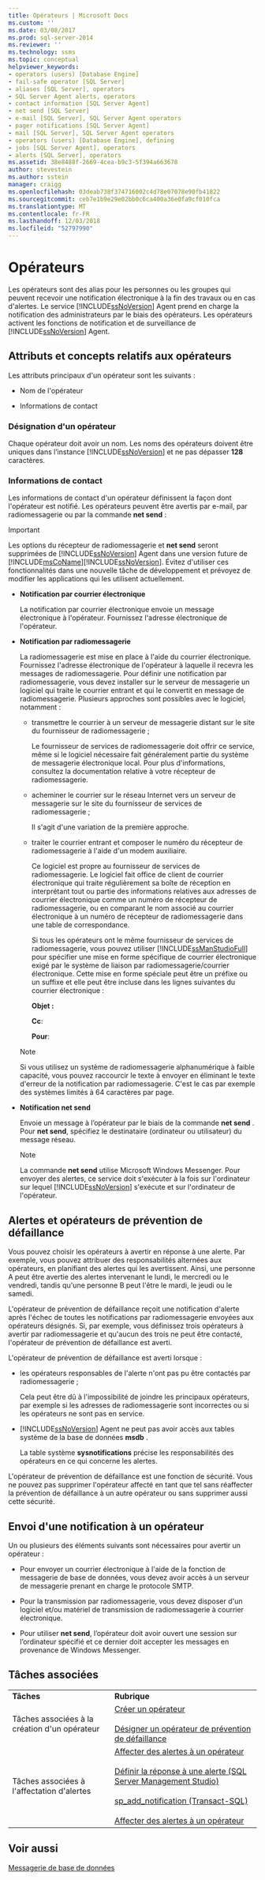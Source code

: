 ```yaml
---
title: Opérateurs | Microsoft Docs
ms.custom: ''
ms.date: 03/08/2017
ms.prod: sql-server-2014
ms.reviewer: ''
ms.technology: ssms
ms.topic: conceptual
helpviewer_keywords:
- operators (users) [Database Engine]
- fail-safe operator [SQL Server]
- aliases [SQL Server], operators
- SQL Server Agent alerts, operators
- contact information [SQL Server Agent]
- net send [SQL Server]
- e-mail [SQL Server], SQL Server Agent operators
- pager notifications [SQL Server Agent]
- mail [SQL Server], SQL Server Agent operators
- operators (users) [Database Engine], defining
- jobs [SQL Server Agent], operators
- alerts [SQL Server], operators
ms.assetid: 38e8488f-2669-4cea-b9c3-5f394a663678
author: stevestein
ms.author: sstein
manager: craigg
ms.openlocfilehash: 03deab738f374716002c4d78e07078e90fb41822
ms.sourcegitcommit: ceb7e1b9e29e02bb0c6ca400a36e0fa9cf010fca
ms.translationtype: MT
ms.contentlocale: fr-FR
ms.lasthandoff: 12/03/2018
ms.locfileid: "52797990"
---
```

# <a name="operators"></a>Opérateurs
  Les opérateurs sont des alias pour les personnes ou les groupes qui peuvent recevoir une notification électronique à la fin des travaux ou en cas d'alertes. Le service [!INCLUDE[ssNoVersion](../../includes/ssnoversion-md.md)] Agent prend en charge la notification des administrateurs par le biais des opérateurs. Les opérateurs activent les fonctions de notification et de surveillance de [!INCLUDE[ssNoVersion](../../includes/ssnoversion-md.md)] Agent.  
  
## <a name="operator-attributes-and-concepts"></a>Attributs et concepts relatifs aux opérateurs  
 Les attributs principaux d'un opérateur sont les suivants :  
  
-   Nom de l'opérateur  
  
-   Informations de contact  
  
### <a name="naming-an-operator"></a>Désignation d'un opérateur  
 Chaque opérateur doit avoir un nom. Les noms des opérateurs doivent être uniques dans l’instance [!INCLUDE[ssNoVersion](../../includes/ssnoversion-md.md)] et ne pas dépasser **128** caractères.  
  
### <a name="contact-information"></a>Informations de contact  
 Les informations de contact d'un opérateur définissent la façon dont l'opérateur est notifié. Les opérateurs peuvent être avertis par e-mail, par radiomessagerie ou par la commande **net send** :  
  
> [!IMPORTANT]  
>  Les options du récepteur de radiomessagerie et **net send** seront supprimées de [!INCLUDE[ssNoVersion](../../includes/ssnoversion-md.md)] Agent dans une version future de [!INCLUDE[msCoName](../../includes/msconame-md.md)][!INCLUDE[ssNoVersion](../../includes/ssnoversion-md.md)]. Évitez d'utiliser ces fonctionnalités dans une nouvelle tâche de développement et prévoyez de modifier les applications qui les utilisent actuellement.  
  
-   **Notification par courrier électronique**  
  
     La notification par courrier électronique envoie un message électronique à l'opérateur. Fournissez l'adresse électronique de l'opérateur.  
  
-   **Notification par radiomessagerie**  
  
     La radiomessagerie est mise en place à l'aide du courrier électronique. Fournissez l'adresse électronique de l'opérateur à laquelle il recevra les messages de radiomessagerie. Pour définir une notification par radiomessagerie, vous devez installer sur le serveur de messagerie un logiciel qui traite le courrier entrant et qui le convertit en message de radiomessagerie. Plusieurs approches sont possibles avec le logiciel, notamment :  
  
    -   transmettre le courrier à un serveur de messagerie distant sur le site du fournisseur de radiomessagerie ;  
  
         Le fournisseur de services de radiomessagerie doit offrir ce service, même si le logiciel nécessaire fait généralement partie du système de messagerie électronique local. Pour plus d'informations, consultez la documentation relative à votre récepteur de radiomessagerie.  
  
    -   acheminer le courrier sur le réseau Internet vers un serveur de messagerie sur le site du fournisseur de services de radiomessagerie ;  
  
         Il s'agit d'une variation de la première approche.  
  
    -   traiter le courrier entrant et composer le numéro du récepteur de radiomessagerie à l'aide d'un modem auxiliaire.  
  
         Ce logiciel est propre au fournisseur de services de radiomessagerie. Le logiciel fait office de client de courrier électronique qui traite régulièrement sa boîte de réception en interprétant tout ou partie des informations relatives aux adresses de courrier électronique comme un numéro de récepteur de radiomessagerie, ou en comparant le nom associé au courrier électronique à un numéro de récepteur de radiomessagerie dans une table de correspondance.  
  
         Si tous les opérateurs ont le même fournisseur de services de radiomessagerie, vous pouvez utiliser [!INCLUDE[ssManStudioFull](../../includes/ssmanstudiofull-md.md)] pour spécifier une mise en forme spécifique de courrier électronique exigé par le système de liaison par radiomessagerie/courrier électronique. Cette mise en forme spéciale peut être un préfixe ou un suffixe et elle peut être incluse dans les lignes suivantes du courrier électronique :  
  
         **Objet :**  
  
         **Cc**:  
  
         **Pour**:  
  
    > [!NOTE]  
    >  Si vous utilisez un système de radiomessagerie alphanumérique à faible capacité, vous pouvez raccourcir le texte à envoyer en éliminant le texte d'erreur de la notification par radiomessagerie. C'est le cas par exemple des systèmes limités à 64 caractères par page.  
  
-   **Notification net send**  
  
     Envoie un message à l’opérateur par le biais de la commande **net send** . Pour **net send**, spécifiez le destinataire (ordinateur ou utilisateur) du message réseau.  
  
    > [!NOTE]  
    >  La commande **net send** utilise Microsoft Windows Messenger. Pour envoyer des alertes, ce service doit s'exécuter à la fois sur l'ordinateur sur lequel [!INCLUDE[ssNoVersion](../../includes/ssnoversion-md.md)] s'exécute et sur l'ordinateur de l'opérateur.  
  
## <a name="alerting-and-fail-safe-operators"></a>Alertes et opérateurs de prévention de défaillance  
 Vous pouvez choisir les opérateurs à avertir en réponse à une alerte. Par exemple, vous pouvez attribuer des responsabilités alternées aux opérateurs, en planifiant des alertes qui les avertissent. Ainsi, une personne A peut être avertie des alertes intervenant le lundi, le mercredi ou le vendredi, tandis qu'une personne B peut l'être le mardi, le jeudi ou le samedi.  
  
 L'opérateur de prévention de défaillance reçoit une notification d'alerte après l'échec de toutes les notifications par radiomessagerie envoyées aux opérateurs désignés. Si, par exemple, vous définissez trois opérateurs à avertir par radiomessagerie et qu'aucun des trois ne peut être contacté, l'opérateur de prévention de défaillance est averti.  
  
 L'opérateur de prévention de défaillance est averti lorsque :  
  
-   les opérateurs responsables de l'alerte n'ont pas pu être contactés par radiomessagerie ;  
  
     Cela peut être dû à l'impossibilité de joindre les principaux opérateurs, par exemple si les adresses de radiomessagerie sont incorrectes ou si les opérateurs ne sont pas en service.  
  
-   [!INCLUDE[ssNoVersion](../../includes/ssnoversion-md.md)] Agent ne peut pas avoir accès aux tables système de la base de données **msdb** .  
  
     La table système **sysnotifications** précise les responsabilités des opérateurs en ce qui concerne les alertes.  
  
 L'opérateur de prévention de défaillance est une fonction de sécurité. Vous ne pouvez pas supprimer l'opérateur affecté en tant que tel sans réaffecter la prévention de défaillance à un autre opérateur ou sans supprimer aussi cette sécurité.  
  
## <a name="notifying-an-operator"></a>Envoi d'une notification à un opérateur  
 Un ou plusieurs des éléments suivants sont nécessaires pour avertir un opérateur :  
  
-   Pour envoyer un courrier électronique à l'aide de la fonction de messagerie de base de données, vous devez avoir accès à un serveur de messagerie prenant en charge le protocole SMTP.  
  
-   Pour la transmission par radiomessagerie, vous devez disposer d'un logiciel et/ou matériel de transmission de radiomessagerie à courrier électronique.  
  
-   Pour utiliser **net send**, l’opérateur doit avoir ouvert une session sur l’ordinateur spécifié et ce dernier doit accepter les messages en provenance de Windows Messenger.  
  
## <a name="related-tasks"></a>Tâches associées  
  
|||  
|-|-|  
|**Tâches**|**Rubrique**|  
|Tâches associées à la création d'un opérateur|[Créer un opérateur](create-an-operator.md)<br /><br /> [Désigner un opérateur de prévention de défaillance](designate-a-fail-safe-operator.md)|  
|Tâches associées à l'affectation d'alertes|[Affecter des alertes à un opérateur](assign-alerts-to-an-operator.md)<br /><br /> [Définir la réponse à une alerte &#40;SQL Server Management Studio&#41;](define-the-response-to-an-alert-sql-server-management-studio.md)<br /><br /> [sp_add_notification &#40;Transact-SQL&#41;](/sql/relational-databases/system-stored-procedures/sp-add-notification-transact-sql)<br /><br /> [Affecter des alertes à un opérateur](assign-alerts-to-an-operator.md)|  
  
## <a name="see-also"></a>Voir aussi  
 [Messagerie de base de données](../../relational-databases/database-mail/database-mail.md)  
  
  
